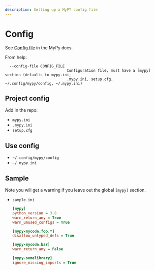 ```yaml
---
description: Setting up a MyPY config file
---
```

# Config

See [Config file](https://mypy.readthedocs.io/en/latest/config_file.html) in the MyPy docs.

From help:

```
  --config-file CONFIG_FILE
                            Configuration file, must have a [mypy] section (defaults to mypy.ini,
                            .mypy.ini, setup.cfg, ~/.config/mypy/config, ~/.mypy.ini)
```

## Project config

Add in the repo:

- `mypy.ini`
- `.mypy.ini`
- `setup.cfg`


## Use config

- `~/.config/mypy/config`
- `~/.mypy.ini`


## Sample

Note you will get a warning if you leave out the global `[mypy]` section.

- `sample.ini`
  ```ini
  [mypy]
  python_version = 3.8
  warn_return_any = True
  warn_unused_configs = True

  [mypy-mycode.foo.*]
  disallow_untyped_defs = True

  [mypy-mycode.bar]
  warn_return_any = False

  [mypy-somelibrary]
  ignore_missing_imports = True
  ```
